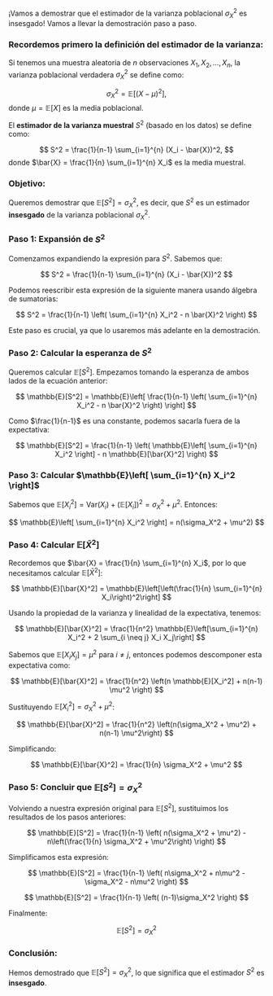 ¡Vamos a demostrar que el estimador de la varianza poblacional $\sigma_X^2$ es insesgado! Vamos a llevar la demostración paso a paso.

### Recordemos primero la definición del estimador de la varianza:

Si tenemos una muestra aleatoria de $n$ observaciones $X_1, X_2, \dots, X_n$, la varianza poblacional verdadera $\sigma_X^2$ se define como:

$$
\sigma_X^2 = \mathbb{E}[(X - \mu)^2],
$$
donde $\mu = \mathbb{E}[X]$ es la media poblacional.

El **estimador de la varianza muestral** $S^2$ (basado en los datos) se define como:

$$
S^2 = \frac{1}{n-1} \sum_{i=1}^{n} (X_i - \bar{X})^2,
$$
donde $\bar{X} = \frac{1}{n} \sum_{i=1}^{n} X_i$ es la media muestral.

### Objetivo:
Queremos demostrar que $\mathbb{E}[S^2] = \sigma_X^2$, es decir, que $S^2$ es un estimador **insesgado** de la varianza poblacional $\sigma_X^2$.

### Paso 1: Expansión de $S^2$

Comenzamos expandiendo la expresión para $S^2$. Sabemos que:

$$
S^2 = \frac{1}{n-1} \sum_{i=1}^{n} (X_i - \bar{X})^2
$$

Podemos reescribir esta expresión de la siguiente manera usando álgebra de sumatorias:

$$
S^2 = \frac{1}{n-1} \left( \sum_{i=1}^{n} X_i^2 - n \bar{X}^2 \right)
$$

Este paso es crucial, ya que lo usaremos más adelante en la demostración.

### Paso 2: Calcular la esperanza de $S^2$

Queremos calcular $\mathbb{E}[S^2]$. Empezamos tomando la esperanza de ambos lados de la ecuación anterior:

$$
\mathbb{E}[S^2] = \mathbb{E}\left[ \frac{1}{n-1} \left( \sum_{i=1}^{n} X_i^2 - n \bar{X}^2 \right) \right]
$$

Como $\frac{1}{n-1}$ es una constante, podemos sacarla fuera de la expectativa:

$$
\mathbb{E}[S^2] = \frac{1}{n-1} \left( \mathbb{E}\left[ \sum_{i=1}^{n} X_i^2 \right] - n \mathbb{E}[\bar{X}^2] \right)
$$

### Paso 3: Calcular $\mathbb{E}\left[ \sum_{i=1}^{n} X_i^2 \right]$

Sabemos que $\mathbb{E}[X_i^2] = \text{Var}(X_i) + (\mathbb{E}[X_i])^2 = \sigma_X^2 + \mu^2$. Entonces:

$$
\mathbb{E}\left[ \sum_{i=1}^{n} X_i^2 \right] = n(\sigma_X^2 + \mu^2)
$$

### Paso 4: Calcular $\mathbb{E}[\bar{X}^2]$

Recordemos que $\bar{X} = \frac{1}{n} \sum_{i=1}^{n} X_i$, por lo que necesitamos calcular $\mathbb{E}[\bar{X}^2]$:

$$
\mathbb{E}[\bar{X}^2] = \mathbb{E}\left[\left(\frac{1}{n} \sum_{i=1}^{n} X_i\right)^2\right]
$$

Usando la propiedad de la varianza y linealidad de la expectativa, tenemos:

$$
\mathbb{E}[\bar{X}^2] = \frac{1}{n^2} \mathbb{E}\left[\sum_{i=1}^{n} X_i^2 + 2 \sum_{i \neq j} X_i X_j\right]
$$

Sabemos que $\mathbb{E}[X_i X_j] = \mu^2$ para $i \neq j$, entonces podemos descomponer esta expectativa como:

$$
\mathbb{E}[\bar{X}^2] = \frac{1}{n^2} \left(n \mathbb{E}[X_i^2] + n(n-1) \mu^2 \right)
$$

Sustituyendo $\mathbb{E}[X_i^2] = \sigma_X^2 + \mu^2$:

$$
\mathbb{E}[\bar{X}^2] = \frac{1}{n^2} \left(n(\sigma_X^2 + \mu^2) + n(n-1) \mu^2\right)
$$

Simplificando:

$$
\mathbb{E}[\bar{X}^2] = \frac{1}{n} \sigma_X^2 + \mu^2
$$

### Paso 5: Concluir que $\mathbb{E}[S^2] = \sigma_X^2$

Volviendo a nuestra expresión original para $\mathbb{E}[S^2]$, sustituimos los resultados de los pasos anteriores:

$$
\mathbb{E}[S^2] = \frac{1}{n-1} \left( n(\sigma_X^2 + \mu^2) - n\left(\frac{1}{n} \sigma_X^2 + \mu^2\right) \right)
$$

Simplificamos esta expresión:

$$
\mathbb{E}[S^2] = \frac{1}{n-1} \left( n\sigma_X^2 + n\mu^2 - \sigma_X^2 - n\mu^2 \right)
$$

$$
\mathbb{E}[S^2] = \frac{1}{n-1} \left( (n-1)\sigma_X^2 \right)
$$

Finalmente:

$$
\mathbb{E}[S^2] = \sigma_X^2
$$

### Conclusión:

Hemos demostrado que $\mathbb{E}[S^2] = \sigma_X^2$, lo que significa que el estimador $S^2$ es **insesgado**.

